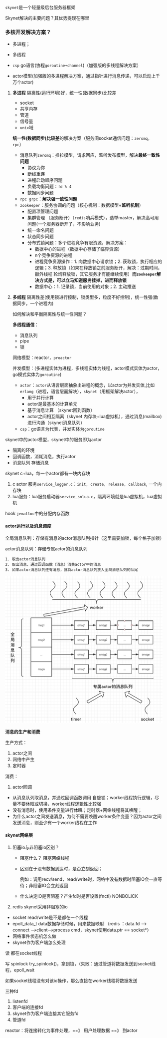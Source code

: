`skynet`是一个轻量级后台服务器框架

Skynet解决的主要问题？其优势提现在哪里

### 多核开发解决方案？

- 多进程；

- 多线程
- `csp` go语言(协程`goroutine+channel`)（加强版的多线程解决方案）
- actor模型(加强版的多进程解决方案，通过指针进行消息传递，可以启动上千万个actor)



1. **多进程** 隔离性(运行环境)好，统一性(数据同步)比较差

   - socket
   - 共享内存
   - 管道
   - 信号量
   - `unix`域

   **统一性(数据同步)比较差**的解决方案（服务间socket通信问题：`zeromq, rpc`）

   - 消息队列`zeromq`：推拉模型，请求回应，监听发布模型，解决**最终一致性问题**
     - 协议为你
     - 断线重连
     - 进程启动顺序问题
     - 负载均衡问题：`fd % 4`
     - 数据同步问题
   - `rpc grpc`：**解决强一致性问题**
   - `zookeeper`：服务协调的问题（核心机制：数据模型+**监听机制**）
     - 配置项管理问题
     - 集群管理 （服务断开）（`redis`哨兵模式），选举master，解决高可用问题(一个服务器断开了，不影响业务)
     - 统一命名问题
     - 状态同步问题
     - 分布式锁问题：多个进程竞争有限资源，解决方案：
       - 数据中心的进程（数据中心存储了临界资源）
       - n个竞争资源的进程
       - 进程竞争资源操作：1. 向数据中心请求锁；2. 获取锁，执行相应的逻辑；3. 释放锁（如果在释放锁之前服务断开，解决：过期时间，额外线程 轮询释放锁，其它服务才有能继续使用）**而`zookeeper`解决方式是，可以立马知道服务挂掉，进而释放锁**
       - 数据中心：1. 记录锁，当前使用的对象；2. 主动推送

2. **多线程** 隔离性差(使用锁进行控制，锁类型多，粒度不好控制)，统一性强(数据同步，一个进程内)

   如何解决和平衡隔离性与统一性问题？

   **多线程通信**：

   - 消息队列
   - pipe
   - 锁

   网络模型：reactor，`proactor`

   并发模型：(多进程实体为进程，多线程实体为线程，actor模式实体为actor，go模式实体为`goroutine`)

   - `actor`：`actor`从语言层面抽象出进程的概念，以actor为并发实体,比如`erlang`（进程，语言层面解决），`skynet`（用框架解决actor），
     - 用于并行计算
     - actor是最基本的计算单元
     - 基于消息计算 （skynet回到函数）
     - actor之间相互隔离（skynet 内存块+lua虚拟机），通过消息(mailbox)进行沟通（skynet消息队列）
   - `csp`：go语言为代表，并发实体为`goroutine`



skynet中的actor模型，skynet中的服务即为actor

- 隔离的环境
- 回调函数，消耗消息，执行actor
- 消息队列  存储消息

skynet c+lua，每一个actor都有一块内存块

1. c actor 服务`service_logger.c`：`init, create, release, callback`, 一个内存块
2. lua服务：lua服务启动器`service_snlua.c`，隔离环境就是lua虚拟机，lua虚拟机

hook `jemalloc`中的分配内存函数



#### **actor运行以及消息调度**

全局消息队列：存储有消息的actor消息队列指针（这里需要加锁，每个格子加锁）

actor消息队列：存储专属actor的消息队列

	1. 取出actor消息队列
 	2. 取出消息，通过回调函数（消息）消费actor中的消息
 	3. 如果actor消息队列还有消息，就将actor消息队列放入全局消息队列的队尾

![skynet_msg](..\pic\skynet_msg.png)

**消息的生产和消费**

生产方式：

1. actor之间
2. 网络中产生
3. 定时器

消费：

1. actor回调

- 从消息队列取消息，并通过回调函数调用  自旋锁；worker线程执行逻辑，尽量不要休眠或切换，worker线程逻辑性比较强
- 没有消息时，使用条件变量进行休眠；定时器+网络线程将其唤醒；
- 为什么actor之间发送消息，为何不需要唤醒worker条件变量？因为actor之间发送消息，则至少有一个worker线程在工作



#### skynet网络层

1. 阻塞io与非阻塞io区别？

   - 阻塞什么？ 阻塞网络线程

   - 区别在于没有数据到达时，是否立刻返回；

     例如：调用recv/send，read/write时，网络中没有数据时阻塞IO会一直等待；非阻塞IO会立刻返回

   - 什么决定IO是否阻塞？产生fd时是否设置(fnctl)  NONBOLICK

2. redis skynet采用非阻塞的io



- socket read/write是不是都在一个线程
- epoll_data_t data数据存储时候，用来数据映射 （redis ：data.fd --> connect -->client-->process cmd，skynet使用data.ptr  == socket*）
- 网络事件状态机怎么做
- skynet作为客户端怎么处理



读 都在socket线程

写 spinlock try_spinlock()，拿到锁，（失败：通过管道将数据发送到socket线程，epoll_wait

如果socket线程没有对该io操作，那么直接在worker线程将数据发送





三种fd

1. listenfd
2. 客户端的连接fd
3. skynet作为客户端连接其它服务fd
4. 管道fd

reactor：将连接转化为事件处理，==》 用户处理数据 ==》 到actor










